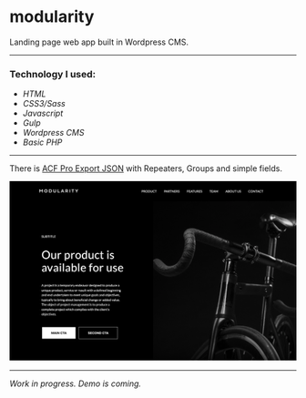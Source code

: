 # modularity

Landing page web app built in Wordpress CMS.
___

### Technology I used:

* _HTML_
* _CSS3/Sass_
* _Javascript_
* _Gulp_
* _Wordpress CMS_
* _Basic PHP_

___

There is [ACF Pro Export JSON](acf-landing-page.json) with Repeaters, Groups and simple fields.

![Screenshot](screenshot.png)

___

_Work in progress. Demo is coming._
